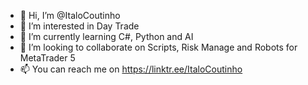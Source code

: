 - 👋 Hi, I’m @ItaloCoutinho
- 👀 I’m interested in Day Trade
- 🌱 I’m currently learning C#, Python and AI
- 💞️ I’m looking to collaborate on Scripts, Risk Manage and Robots for MetaTrader 5
- 📫 You can reach me on https://linktr.ee/ItaloCoutinho

<!---
ItaloCoutinho/ItaloCoutinho is a ✨ special ✨ repository because its `README.md` (this file) appears on your GitHub profile.
You can click the Preview link to take a look at your changes.
--->
